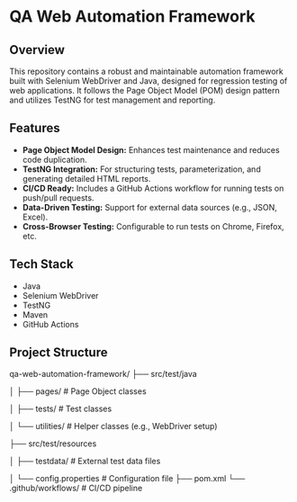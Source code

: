 # QA Web Automation Framework

## Overview
This repository contains a robust and maintainable automation framework built with Selenium WebDriver and Java, designed for regression testing of web applications. It follows the Page Object Model (POM) design pattern and utilizes TestNG for test management and reporting.

## Features
- **Page Object Model Design:** Enhances test maintenance and reduces code duplication.
- **TestNG Integration:** For structuring tests, parameterization, and generating detailed HTML reports.
- **CI/CD Ready:** Includes a GitHub Actions workflow for running tests on push/pull requests.
- **Data-Driven Testing:** Support for external data sources (e.g., JSON, Excel).
- **Cross-Browser Testing:** Configurable to run tests on Chrome, Firefox, etc.

## Tech Stack
- Java
- Selenium WebDriver
- TestNG
- Maven
- GitHub Actions

## Project Structure

qa-web-automation-framework/
├── src/test/java

│ ├── pages/ # Page Object classes

│ ├── tests/ # Test classes

│ └── utilities/ # Helper classes (e.g., WebDriver setup)

├── src/test/resources

│ ├── testdata/ # External test data files

│ └── config.properties # Configuration file
├── pom.xml
└── .github/workflows/ # CI/CD pipeline
